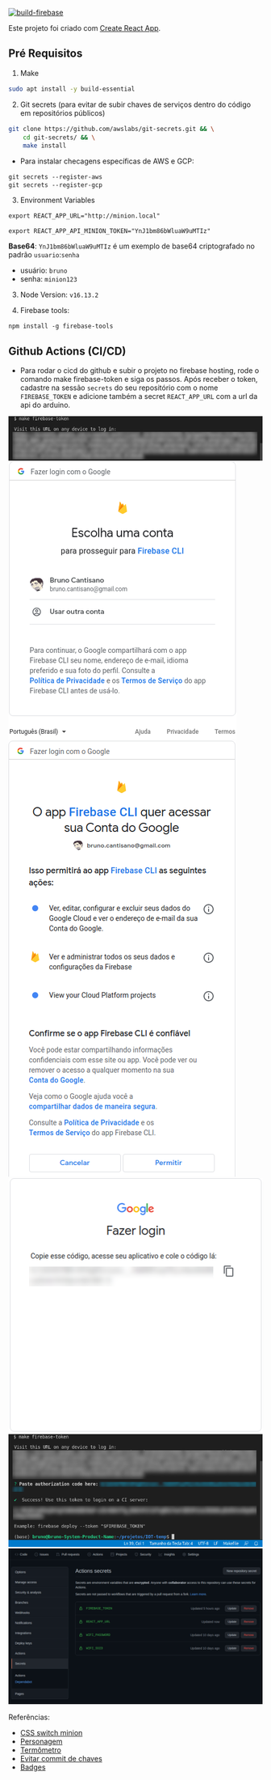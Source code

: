 [![build-firebase](https://github.com/brunocantisano/iot-minion/actions/workflows/firebase.yml/badge.svg?branch=master)](https://github.com/brunocantisano/iot-minion/actions/workflows/firebase.yml)

Este projeto foi criado com [Create React App](https://github.com/facebook/create-react-app).

## Pré Requisitos

1. Make

```bash
sudo apt install -y build-essential
```

2. Git secrets (para evitar de subir chaves de serviços dentro do código em repositórios públicos)

```bash
git clone https://github.com/awslabs/git-secrets.git && \
    cd git-secrets/ && \
    make install
```

* Para instalar checagens específicas de AWS e GCP:

```
git secrets --register-aws
git secrets --register-gcp
```

3. Environment Variables

```
export REACT_APP_URL="http://minion.local"
```

```
export REACT_APP_API_MINION_TOKEN="YnJ1bm86bWluaW9uMTIz"
```

**Base64**: `YnJ1bm86bWluaW9uMTIz` é um exemplo de base64 criptografado no padrão `usuario`:`senha`
* usuário: `bruno`
* senha: `minion123`

3. Node Version: `v16.13.2`

4. Firebase tools:

```
npm install -g firebase-tools
```

## Github Actions (CI/CD)

* Para rodar o cicd do github e subir o projeto no firebase hosting, rode o comando make firebase-token e siga os passos. Após receber o token, cadastre na sessão `secrets` do seu repositório com o nome `FIREBASE_TOKEN` e adicione também a secret `REACT_APP_URL` com a url da api do arduino.

![Firebase1](../others/imgs/firebase1.png)
![Firebase2](../others/imgs/firebase2.png)
![Firebase3](../others/imgs/firebase3.png)
![Firebase4](../others/imgs/firebase4.png)
![Firebase5](../others/imgs/firebase5.png)
![Firebase6](../others/imgs/firebase6.png)

Referências: 

* [CSS switch minion](https://codepen.io/mohab-elhamzawy/pen/qOQKNB)
* [Personagem](http://cssdeck.com/labs/minions-css)
* [Termômetro](https://codepen.io/chrisgannon/pen/vjNNew/)
* [Evitar commit de chaves](https://betterprogramming.pub/how-you-can-prevent-committing-secrets-and-credentials-into-git-repositories-adffc25c2ea2)
* [Badges](https://github.com/brunocantisano/badges)

